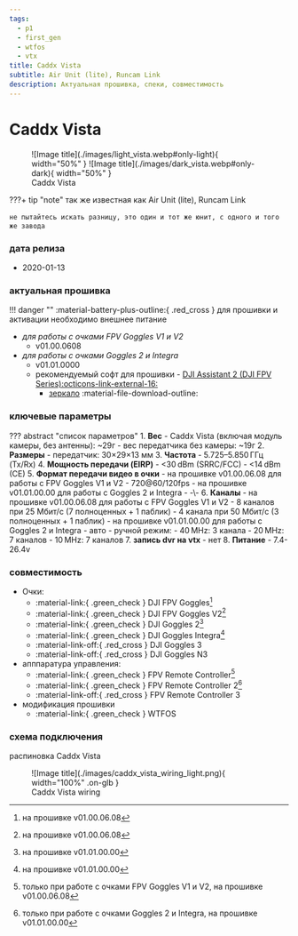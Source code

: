 ```yaml
---
tags:
  - p1
  - first_gen
  - wtfos
  - vtx
title: Caddx Vista
subtitle: Air Unit (lite), Runcam Link
description: Актуальная прошивка, спеки, совместимость
---
```

# Caddx Vista

<figure markdown="span">
  ![Image title](./images/light_vista.webp#only-light){ width="50%" }
  ![Image title](./images/dark_vista.webp#only-dark){ width="50%" }
  <figcaption>Caddx Vista</figcaption>
</figure>

???+ tip "note"
    так же известная как Air Unit (lite), Runcam Link
    
    не пытайтесь искать разницу, это один и тот же юнит, с одного и того же завода

### дата релиза
- 2020-01-13

### актуальная прошивка
!!! danger ""
    :material-battery-plus-outline:{ .red_cross } для прошивки и активации необходимо внешнее питание

* _для работы с очками FPV Goggles V1 и V2_
    * v01.00.0608
* _для работы с очками Goggles 2 и Integra_
    * v01.01.0000
    * рекомендуемый софт для прошивки - <a href="https://www.dji.com/downloads/softwares/dji-assistant-2-dji-fpv-series" target="_blank">DJI Assistant 2 (DJI FPV Series):octicons-link-external-16:</a>
        * [зеркало](https://www.djifpv.ru/knowledge_base/dji_assistant/#dji-assistant-2-dji-fpv-series) :material-file-download-outline:

### ключевые параметры
??? abstract "список параметров"
    1. **Вес**
        - Caddx Vista (включая модуль камеры, без антенны): ~29г
        - вес передатчика без камеры: ~19г
    2. **Размеры**
        - передатчик: 30×29×13 мм
    3. **Частота**
        - 5.725–5.850 ГГц (Tx/Rx)
    4. **Мощность передачи (EIRP)**
        - <30 dBm (SRRC/FCC)
        - <14 dBm (CE)
    5. **Формат передачи видео в очки**
        - на прошивке v01.00.06.08 для работы с FPV Goggles V1 и V2
            - 720@60/120fps
        - на прошивке v01.01.00.00 для работы с Goggles 2 и Integra
            - -\\-
    6. **Каналы**
        - на прошивке v01.00.06.08 для работы с FPV Goggles V1 и V2
            - 8 каналов при 25 Мбит/с (7 полноценных + 1 паблик)
            - 4 канала при 50 Мбит/с (3 полноценных + 1 паблик)
        - на прошивке v01.01.00.00 для работы с Goggles 2 и Integra
            - авто
            - ручной режим:
                - 40 MHz: 3 канала
                - 20 MHz: 7 каналов
                - 10 MHz: 7 каналов
    7. **запись dvr на vtx**
        - нет
    8. **Питание**
        - 7.4-26.4v

### совместимость
* Очки:
    * :material-link:{ .green_check } DJI FPV Goggles[^1]
    * :material-link:{ .green_check } DJI FPV Goggles V2[^2]
    * :material-link:{ .green_check } DJI Goggles 2[^3]
    * :material-link:{ .green_check } DJI Goggles Integra[^4]
    * :material-link-off:{ .red_cross } DJI Goggles 3
    * :material-link-off:{ .red_cross } DJI Goggles N3
* апппаратура управления:
    * :material-link:{ .green_check } FPV Remote Controller[^5] 
    * :material-link:{ .green_check } FPV Remote Controller 2[^6]
    * :material-link-off:{ .red_cross } FPV Remote Controller 3
* модификация прошивки
    * :material-link:{ .green_check } WTFOS
### схема подключения

распиновкa Caddx Vista

<figure markdown="span">
![Image title](./images/caddx_vista_wiring_light.png){ width="100%" .on-glb }
<figcaption>Caddx Vista wiring</figcaption>
</figure>

[^1]: на прошивке v01.00.06.08
[^2]: на прошивке v01.00.06.08
[^3]: на прошивке v01.01.00.00
[^4]: на прошивке v01.01.00.00
[^5]: только при работе с очками FPV Goggles V1 и V2, на прошивке v01.00.06.08
[^6]: только при работе с очками Goggles 2 и Integra, на прошивке v01.01.00.00